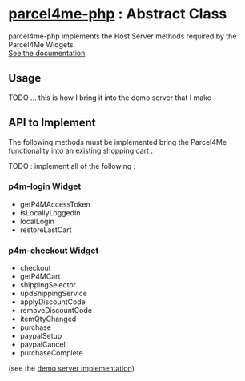 # [parcel4me-php](../README.md) : Abstract Class

parcel4me-php implements the Host Server methods required by the Parcel4Me Widgets.    
<a href="http://developer.parcelfor.me/docs/documentation" target="_blank">See the documentation</a>.

## Usage 

TODO ... this is how I bring it into the demo server that I make


  
## API to Implement

The following methods must be implemented bring the Parcel4Me functionality into an existing shopping cart :

TODO : implement all of the following :


### p4m-login Widget

* getP4MAccessToken
* isLocallyLoggedIn
* localLogin
* restoreLastCart

### p4m-checkout Widget

* checkout
* getP4MCart
* shippingSelector
* updShippingService
* applyDiscountCode
* removeDiscountCode
* itemQtyChanged
* purchase
* paypalSetup
* paypalCancel
* purchaseComplete


(see the [demo server implementation](../demo-server/README.md))
